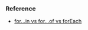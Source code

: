 ### Reference

- [for...in vs for...of vs forEach](https://www.30secondsofcode.org/blog/s/javascript-for-in-for-of-foreach)
